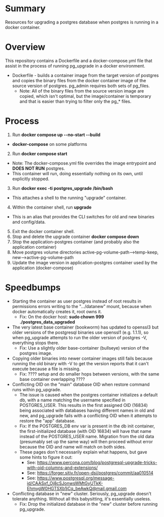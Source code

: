# Summary
Resources for upgrading a postgres database when postgres is running in a docker container.

# Overview
This repository contains a Dockerfile and a docker-compose.yml file that
assist in the process of running pg_upgrade in a docker environment.
* Dockerfile - builds a container image from the target version of postgres
and copies the binary files from the docker container image of the source 
version of postgres.  pg_admin requires both sets of pg_files.
  * Note: All of the binary files from the source version image are copied,
  which isn't optimal, but the image/container is temporary and that is
  easier than trying to filter only the pg_* files.

# Process
1. Run **docker compose up --no-start --build**
  * **docker-compose** on some platforms
2. Run **docker compose start**
  * Note: The docker-compose.yml file overrides the image entrypoint and **DOES NOT RUN** postgres.
  * This container will run, doing essentially nothing on its own, until explicitly stopped.
3. Run **docker exec -ti postgres_upgrade /bin/bash**
  * This attaches a shell to the running "upgrade" container.
4. Within the container shell, run **upgrade**
  * This is an alias that provides the CLI switches for old and new binaries and config/data.
5. Exit the docker container shell.
6. Stop and delete the upgrade container **docker compose down**
7. Stop the application-postgres container (and probably also the application container)
8. Move postgres volume directories active-pg-volume-path-->temp-keep, new-->active-pg-volume-path
9. Update the image version in application-postgres container used by the application (docker-compose)

# Speedbumps
* Starting the container as user postgres instead of root results in permissions errors
writing to the ".../datanew" mount, because when docker automatically creates it, root owns it.
  * Fix: On the docker host: **sudo chown 999 ./postgres_data_upgraded**
* The very latest base container (bookworm) has updated to openssl3 but older versions of the
postgresql binaries use openssl1 (e.g. 1.1.1), so when pg_upgrade attempts to run the older
version of postgres -V, everything stops there.
  * Fix: Use a slightly older base-container (bullseye) version of the postgres image.
* Copying older binaries into newer container images still fails because running
the old binary with -V to get the version reports that it can't execute because a file
is missing.
  * Fix: ???? setup and do smaller hops between versions, with the same base container
  overlapping ????
* Conflicting OID on the "main" database OID when restore command runs within pg_upgrade.
  * The issue is caused when the postgres container initializes a default db, with a name
  matching the username specified in POSTGRES_USER.  This results in the first assigned
  OID (16834) being associated with databases having different names in old and new, and
  pg_upgrade fails with a conflicting OID when it attempts to restore the "app" database.
  * Fix: If the POSTGRES_DB env var is present in the db init container, the first-initialized
  database (with OID 16834) will have that name instead of the POSTGRES_USER name.
  Migration from the old data (presumably set up the same way) will then proceed without error
  because the OID and name will match on both sides.
  * These pages don't necessarily explain what happens, but gave some hints to figure it out:
    * See: https://www.percona.com/blog/postgresql-upgrade-tricks-with-oid-columns-and-extensions/
    * See: https://forger.sitiv.fr/open-dsi/postgres/commit/aa010514
    * See: https://www.postgresql.org/message-id/CAASxf_Oj8cSJonwsWMtGyUTkK-EhmygW0HGTSXb1jCq_beAwkQ@mail.gmail.com
* Conflicting database in "new" cluster.  Seriously, pg_upgrade doesn't tolerate anything.  Without
all this babysitting, it's essentially useless.
  * Fix: Drop the initialized database in the "new" cluster before running pg_upgrade.
